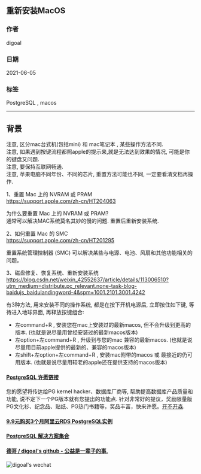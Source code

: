 ## 重新安装MacOS  
              
### 作者              
digoal              
              
### 日期              
2021-06-05              
              
### 标签              
PostgreSQL , macos         
              
----              
              
## 背景   
注意, 区分mac台式机(包括mini) 和 mac笔记本 , 某些操作方法不同.    
注意, 如果遇到按键流程都照apple的提示来,就是无法达到效果的情况, 可能是你的键盘又问题.   
注意, 要保持互联网畅通.   
注意, 苹果电脑不同年份、不同的芯片, 重置方法可能也不同, 一定要看清文档再操作.   
  
1、重置 Mac 上的 NVRAM 或 PRAM  
https://support.apple.com/zh-cn/HT204063  
  
为什么要重置 Mac 上的 NVRAM 或 PRAM?  
通常可以解决MAC系统莫名其妙的慢的问题. 重置后重新安装系统.   
  
  
2、如何重置 Mac 的 SMC  
https://support.apple.com/zh-cn/HT201295  
  
重置系统管理控制器 (SMC) 可以解决某些与电源、电池、风扇和其他功能相关的问题。  
  
3、磁盘修复、恢复系统、重新安装系统  
https://blog.csdn.net/weixin_42552637/article/details/113006510?utm_medium=distribute.pc_relevant.none-task-blog-baidujs_baidulandingword-4&spm=1001.2101.3001.4242  
  
有3种方法, 用来安装不同的操作系统, 都是在按下开机电源后, 立即按住如下键, 等待进入地球界面, 再释放按键组合:  
- 左command+R , 安装您在mac上安装过的最新macos, 但不会升级到更高的版本. (也就是说尽量用曾经安装过的最新macos版本)  
- 左option+左command+R , 升级到与您的mac 兼容的最新macos. (也就是说尽量用目前apple提供的最新的、兼容的macos版本)  
- 左shift+左option+左command+R , 安装mac附带的macos 或 最接近的仍可用版本. (也就是说尽量用较老的apple还在提供支持的macos版本)  
    
  
#### [PostgreSQL 许愿链接](https://github.com/digoal/blog/issues/76 "269ac3d1c492e938c0191101c7238216")
您的愿望将传达给PG kernel hacker、数据库厂商等, 帮助提高数据库产品质量和功能, 说不定下一个PG版本就有您提出的功能点. 针对非常好的提议，奖励限量版PG文化衫、纪念品、贴纸、PG热门书籍等，奖品丰富，快来许愿。[开不开森](https://github.com/digoal/blog/issues/76 "269ac3d1c492e938c0191101c7238216").  
  
  
#### [9.9元购买3个月阿里云RDS PostgreSQL实例](https://www.aliyun.com/database/postgresqlactivity "57258f76c37864c6e6d23383d05714ea")
  
  
#### [PostgreSQL 解决方案集合](https://yq.aliyun.com/topic/118 "40cff096e9ed7122c512b35d8561d9c8")
  
  
#### [德哥 / digoal's github - 公益是一辈子的事.](https://github.com/digoal/blog/blob/master/README.md "22709685feb7cab07d30f30387f0a9ae")
  
  
![digoal's wechat](../pic/digoal_weixin.jpg "f7ad92eeba24523fd47a6e1a0e691b59")
  
